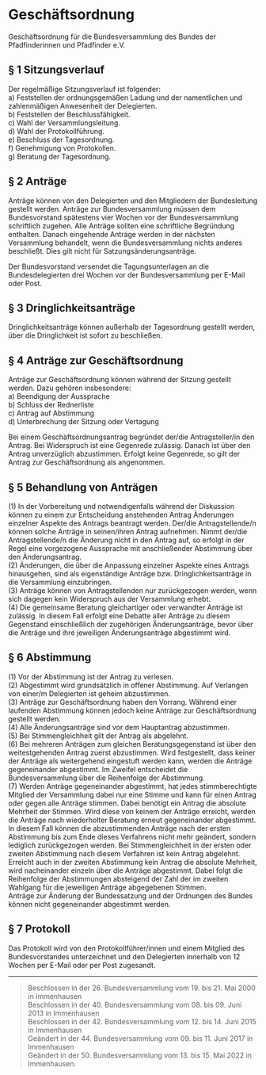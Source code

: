 # Geschäftsordnung

Geschäftsordnung für die Bundesversammlung des Bundes der Pfadfinderinnen und Pfadfinder e.V.

## § 1 Sitzungsverlauf
Der regelmäßige Sitzungsverlauf ist folgender:  
a)	Feststellen der ordnungsgemäßen Ladung und der namentlichen und zahlenmäßigen Anwesenheit der Delegierten.  
b)	Feststellen der Beschlussfähigkeit.  
c)	Wahl der Versammlungsleitung.  
d)	Wahl der Protokollführung.  
e)	Beschluss der Tagesordnung.  
f)	Genehmigung von Protokollen.  
g)	Beratung der Tagesordnung.

## § 2 Anträge
Anträge können von den Delegierten und den Mitgliedern der Bundesleitung gestellt werden. Anträge zur Bundesversammlung müssen dem Bundesvorstand spätestens vier Wochen vor der Bundesversammlung schriftlich zugehen. Alle Anträge sollten eine schriftliche Begründung enthalten. Danach eingehende Anträge werden in der nächsten Versammlung behandelt, wenn die Bundesversammlung nichts anderes beschließt. Dies gilt nicht für Satzungsänderungsanträge.

Der Bundesvorstand versendet die Tagungsunterlagen an die Bundesdelegierten drei Wochen vor der Bundesversammlung per E-Mail oder Post.

## § 3 Dringlichkeitsanträge
Dringlichkeitsanträge können außerhalb der Tagesordnung gestellt werden, über die Dringlichkeit ist sofort zu beschließen.

## § 4 Anträge zur Geschäftsordnung
Anträge zur Geschäftsordnung können während der Sitzung gestellt werden. Dazu gehören insbesondere:  
a)	Beendigung der Aussprache  
b)	Schluss der Rednerliste  
c)	Antrag auf Abstimmung  
d)	Unterbrechung der Sitzung oder Vertagung  

Bei einem Geschäftsordnungsantrag begründet der/die Antragsteller/in den Antrag. Bei Widerspruch ist eine Gegenrede zulässig. Danach ist über den Antrag unverzüglich abzustimmen. Erfolgt keine Gegenrede, so gilt der Antrag zur Geschäftsordnung als angenommen.

## § 5 Behandlung von Anträgen
(1) In der Vorbereitung und notwendigenfalls während der Diskussion können zu einem zur Entscheidung anstehenden Antrag Änderungen einzelner Aspekte des Antrags beantragt werden. Der/die Antragstellende/n können solche Anträge in seinen/ihren Antrag aufnehmen. Nimmt der/die Antragstellende/n die Änderung nicht in den Antrag auf, so erfolgt in der Regel eine vorgezogene Aussprache mit anschließender Abstimmung über den Änderungsantrag.  
(2) Änderungen, die über die Anpassung einzelner Aspekte eines Antrags hinausgehen, sind als eigenständige Anträge bzw. Dringlichkeitsanträge in die Versammlung einzubringen.  
(3) Anträge können von Antragstellenden nur zurückgezogen werden, wenn sich dagegen kein Widerspruch aus der Versammlung erhebt.  
(4) Die gemeinsame Beratung gleichartiger oder verwandter Anträge ist zulässig. In diesem Fall erfolgt eine Debatte aller Anträge zu diesem Gegenstand einschließlich der zugehörigen Änderungsanträge, bevor über die Anträge und ihre jeweiligen Änderungsanträge abgestimmt wird.  

## § 6 Abstimmung
(1) Vor der Abstimmung ist der Antrag zu verlesen.  
(2) Abgestimmt wird grundsätzlich in offener Abstimmung. Auf Verlangen von einer/m Delegierten ist geheim abzustimmen.  
(3) Anträge zur Geschäftsordnung haben den Vorrang. Während einer laufenden Abstimmung können jedoch keine Anträge zur Geschäftsordnung gestellt werden.  
(4) Alle Änderungsanträge sind vor dem Hauptantrag abzustimmen.  
(5) Bei Stimmengleichheit gilt der Antrag als abgelehnt.  
(6) Bei mehreren Anträgen zum gleichen Beratungsgegenstand ist über den weitestgehenden Antrag zuerst abzustimmen. Wird festgestellt, dass keiner der Anträge als weitergehend eingestuft werden kann, werden die Anträge gegeneinander abgestimmt. Im Zweifel entscheidet die Bundesversammlung über die Reihenfolge der Abstimmung.  
(7) Werden Anträge gegeneinander abgestimmt, hat jedes stimmberechtigte Mitglied der Versammlung dabei nur eine Stimme und kann für einen Antrag oder gegen alle Anträge stimmen. Dabei benötigt ein Antrag die absolute Mehrheit der Stimmen. Wird diese von keinem der Anträge erreicht, werden die Anträge nach wiederholter Beratung erneut gegeneinander abgestimmt. In diesem Fall können die abzustimmenden Anträge nach der ersten Abstimmung bis zum Ende dieses Verfahrens nicht mehr geändert, sondern lediglich zurückgezogen werden. Bei Stimmengleichheit in der ersten oder zweiten Abstimmung nach diesem Verfahren ist kein Antrag abgelehnt. Erreicht auch in der zweiten Abstimmung kein Antrag die absolute Mehrheit, wird nacheinander einzeln über die Anträge abgestimmt. Dabei folgt die Reihenfolge der Abstimmungen absteigend der Zahl der im zweiten Wahlgang für die jeweiligen Anträge abgegebenen Stimmen.  
Anträge zur Änderung der Bundessatzung und der Ordnungen des Bundes können nicht gegeneinander abgestimmt werden.  
  
## § 7 Protokoll
Das Protokoll wird von den Protokollführer/innen und einem Mitglied des Bundesvorstandes unterzeichnet und den Delegierten innerhalb von 12 Wochen per E-Mail oder per Post zugesandt.

---

> Beschlossen in der 26. Bundesversammlung vom 19. bis 21. Mai 2000 in Immenhausen  
Beschlossen in der 40. Bundesversammlung vom 08. bis 09. Juni 2013 in Immenhausen  
Beschlossen in der 42. Bundesversammlung vom 12. bis 14. Juni 2015 in Immenhausen  
Geändert in der 44. Bundesversammlung vom 09. bis 11. Juni 2017 in Immenhausen  
Geändert in der 50. Bundesversammlung vom 13. bis 15. Mai 2022 in Immenhausen. 
